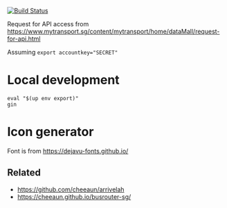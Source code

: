 [![Build Status](https://travis-ci.org/kaihendry/ltabus.svg?branch=master)](https://travis-ci.org/kaihendry/ltabus)

Request for API access from <https://www.mytransport.sg/content/mytransport/home/dataMall/request-for-api.html>

Assuming `export accountkey="SECRET"`

# Local development

	eval "$(up env export)"
	gin

# Icon generator

Font is from https://dejavu-fonts.github.io/

## Related

* <https://github.com/cheeaun/arrivelah>
* <https://cheeaun.github.io/busrouter-sg/>
